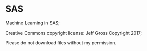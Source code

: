 # SAS
Machine Learning in SAS;

Creative Commons copyright license:  Jeff Gross Copyright 2017;

Please do not download files without my permission.
